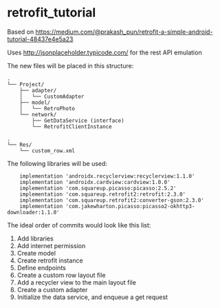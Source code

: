 # retrofit_tutorial

Based on https://medium.com/@prakash_pun/retrofit-a-simple-android-tutorial-48437e4e5a23

Uses http://jsonplaceholder.typicode.com/ for the rest API emulation

The new files will be placed in this structure:

```
.
└── Project/
    ├── adapter/
    │   └── CustomAdapter
    ├── model/
    │   └── RetroPhoto
    └── network/
        ├── GetDataService (interface)
        └── RetrofitClientInstance

.
└── Res/
    └── custom_row.xml
```

The following libraries will be used:
```
    implementation 'androidx.recyclerview:recyclerview:1.1.0'
    implementation 'androidx.cardview:cardview:1.0.0'
    implementation 'com.squareup.picasso:picasso:2.5.2'
    implementation 'com.squareup.retrofit2:retrofit:2.3.0'
    implementation 'com.squareup.retrofit2:converter-gson:2.3.0'
    implementation 'com.jakewharton.picasso:picasso2-okhttp3-downloader:1.1.0'
```

The ideal order of commits would look like this list:
1. Add libraries
2. Add internet permission
3. Create model
4. Create retrofit instance
5. Define endpoints
6. Create a custom row layout file
7. Add a recycler view to the main layout file
8. Create a custom adapter
9. Initialize the data service, and enqueue a get request
